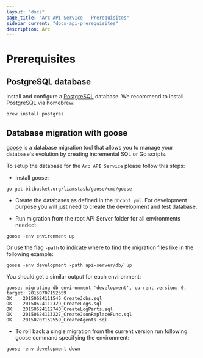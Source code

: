 ```yaml
---
layout: "docs"
page_title: "Arc API Service - Prerequisites"
sidebar_current: "docs-api-prerequisites"
description: Arc
---
```


# Prerequisites

## PostgreSQL database

Install and configure a [PostgreSQL](http://www.postgresql.org/) database. We recommend to install PostgreSQL via homebrew:

```text
brew install postgres
```

## Database migration with goose

[goose](https://bitbucket.org/liamstask/goose) is a database migration tool that allows you to manage your database's
evolution by creating incremental SQL or Go scripts.

To setup the database for the `Arc API Service` please follow this steps:

* Install goose:

```text
go get bitbucket.org/liamstask/goose/cmd/goose
```

* Create the databases as defined in the `dbconf.yml`. For development purpose you will just need to create the development
and test database.

* Run migration from the root API Server folder for all environments needed:

```text
goose -env environment up
```

Or use the flag `-path` to indicate where to find the migration files like in the following example:

```text
goose -env development -path api-server/db/ up
```

You should get a similar output for each environment:

```text
goose: migrating db environment 'development', current version: 0, target: 20150707152559
OK    20150624111545_CreateJobs.sql
OK    20150624112329_CreateLogs.sql
OK    20150624112740_CreateLogParts.sql
OK    20150624113227_CreateJsonReplaceFunc.sql
OK    20150707152559_CreateAgents.sql
```

* To roll back a single migration from the current version run following goose command specifying the environment:

```text
goose -env development down
```
